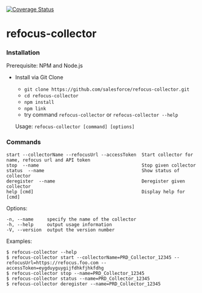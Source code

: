 [![Coverage Status](https://coveralls.io/repos/github/salesforce/refocus-collector/badge.svg?branch=master)](https://coveralls.io/github/salesforce/refocus-collector?branch=master)

# refocus-collector

### Installation

Prerequisite: NPM and Node.js

* Install via Git Clone
    * ```git clone https://github.com/salesforce/refocus-collector.git```
    * ```cd refocus-collector```
    * ```npm install```
    * ```npm link```
    * try command ```refocus-collector```  or ```refocus-collector --help```

  Usage: ```refocus-collector [command] [options]```


### Commands

    start --collectorName --refocusUrl --accessToken  Start collector for name, refocus url and API token
    stop  --name                                      Stop given collector
    status  --name                                    Show status of collector
    deregister  --name                                Deregister given collector
    help [cmd]                                        Display help for [cmd]

  Options:

    -n, --name     specify the name of the collector
    -h, --help     output usage information
    -V, --version  output the version number

  Examples:

    $ refocus-collector --help
    $ refocus-collector start --collectorName=PRD_Collector_12345 --refocusUrl=https://refocus.foo.com --accessToken=eygduyguygijfdhkfjhkfdhg
    $ refocus-collector stop --name=PRD_Collector_12345
    $ refocus-collector status --name=PRD_Collector_12345
    $ refocus-collector deregister --name=PRD_Collector_12345
